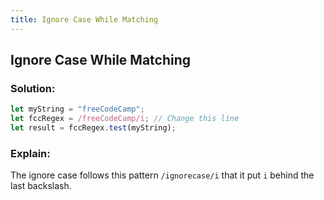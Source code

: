 ```yaml
---
title: Ignore Case While Matching
---
```

## Ignore Case While Matching
### Solution:
```javascript
let myString = "freeCodeCamp";
let fccRegex = /freeCodeCamp/i; // Change this line
let result = fccRegex.test(myString);
```
### Explain:
The ignore case follows this pattern `/ignorecase/i` that it put `i` behind the last backslash.

<!-- The article goes here, in GitHub-flavored Markdown. Feel free to add YouTube videos, images, and CodePen/JSBin embeds  -->
